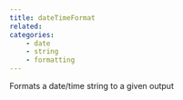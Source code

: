 ```yaml
---
title: dateTimeFormat
related:
categories:
    - date
    - string
    - formatting
---
```


Formats a date/time string to a given output
